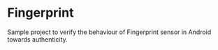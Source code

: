# Fingerprint
Sample project to verify the behaviour of Fingerprint sensor in Android towards authenticity.
